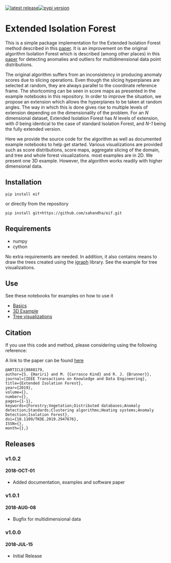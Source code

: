 <a href="https://github.com/sahandha/eif/releases/tag/v1.0.2"> <img src="https://img.shields.io/badge/release-v1.0.2-blue.svg" alt="latest release" /></a><a href="https://pypi.org/project/eif/1.0.2/"><img src="https://img.shields.io/badge/pypi-v1.0.2-orange.svg" alt="pypi version"/></a>
# Extended Isolation Forest

This is a simple package implementation for the Extended Isolation Forest method described in this [paper](https://doi.org/10.1109/TKDE.2019.2947676). It is an improvement on the original algorithm Isolation Forest which is described (among other places) in this [paper](https://cs.nju.edu.cn/zhouzh/zhouzh.files/publication/icdm08b.pdf) for detecting anomalies and outliers for multidimensional data point distributions.

The original algorithm suffers from an inconsistency in producing anomaly scores due to slicing operations. Even though the slicing hyperplanes are selected at random, they are always parallel to the coordinate reference frame. The shortcoming can be seen in score maps as presented in the example notebooks in this repository. In order to improve the situation, we propose an extension which allows the hyperplanes to be taken at random angles. The way in which this is done gives rise to multiple levels of extension depending on the dimensionality of the problem. For an *N* dimensional dataset, Extended Isolation Forest has *N* levels of extension, with *0* being identical to the case of standard Isolation Forest, and *N-1* being the fully extended version.

Here we provide the source code for the algorithm as well as documented example notebooks to help get started. Various visualizations are provided such as score distributions, score maps, aggregate slicing of the domain, and tree and whole forest visualizations. most examples are in 2D. We present one 3D example. However, the algorithm works readily with higher dimensional data.

## Installation


    pip install eif


or directly from the repository


    pip install git+https://github.com/sahandha/eif.git


## Requirements

- numpy
- cython

No extra requirements are needed.
In addition, it also contains means to draw the trees created using the [igraph](http://igraph.org/) library. See the example for tree visualizations.

## Use

See these notebooks for examples on how to use it

- [Basics](Notebooks/EIF.ipynb)
- [3D Example](Notebooks/general_3D_examples.ipynb)
- [Tree visualizations](Notebooks/TreeVisualization.ipynb)

## Citation

If you use this code and method, please considering using the following reference:

A link to the paper can be found [here](https://doi.org/10.1109/TKDE.2019.2947676)

```
@ARTICLE{8888179,
author={S. {Hariri} and M. {Carrasco Kind} and R. J. {Brunner}},
journal={IEEE Transactions on Knowledge and Data Engineering},
title={Extended Isolation Forest},
year={2019},
volume={},
number={},
pages={1-1},
keywords={Forestry;Vegetation;Distributed databases;Anomaly detection;Standards;Clustering algorithms;Heating systems;Anomaly Detection;Isolation Forest},
doi={10.1109/TKDE.2019.2947676},
ISSN={},
month={},}
```

## Releases

### v1.0.2
#### 2018-OCT-01
- Added documentation, examples and software paper

### v1.0.1
#### 2018-AUG-08
- Bugfix for multidimensional data

### v1.0.0
#### 2018-JUL-15
- Initial Release
